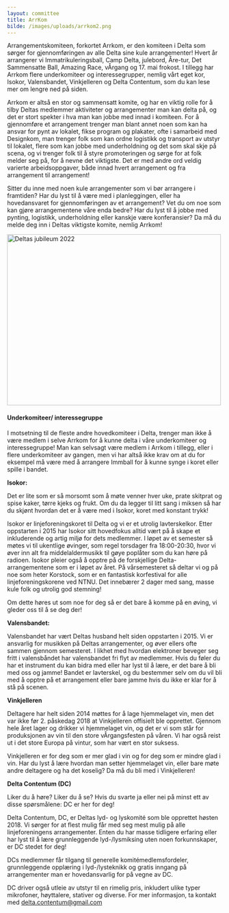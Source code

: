 ```yaml
---
layout: committee
title: ArrKom
bilde: /images/uploads/arrkom2.png
---
```

Arrangementskomiteen, forkortet Arrkom, er den komiteen i Delta som sørger for gjennomføringen av alle Delta sine kule arrangementer! Hvert år arrangerer vi Immatrikuleringsball, Camp Delta, julebord, Åre-tur, Det Sammensatte Ball, Amazing Race, vÅrgang og 17. mai frokost. I tillegg har Arrkom flere underkomiteer og interessegrupper, nemlig vårt eget kor, Isokor, Valensbandet, Vinkjelleren og Delta Contentum, som du kan lese mer om lengre ned på siden. 

Arrkom er altså en stor og sammensatt komite, og har en viktig rolle for å tilby Deltas medlemmer aktiviteter og arrangementer man kan delta på, og det er stort spekter i hva man kan jobbe med innad i komiteen. For å gjennomføre et arrangement trenger man blant annet noen som kan ha ansvar for pynt av lokalet, fikse program og plakater, ofte i samarbeid med Designkom, man trenger folk som kan ordne logistikk og transport av utstyr til lokalet, flere som kan jobbe med underholdning og det som skal skje på scena, og vi trenger folk til å styre promoteringen og sørge for at folk melder seg på, for å nevne det viktigste. Det er med andre ord veldig varierte arbeidsoppgaver, både innad hvert arrangement og fra arrangement til arrangement! 

Sitter du inne med noen kule arrangementer som vi bør arrangere i framtiden? Har du lyst til å være med i planleggingen, eller ha hovedansvaret for gjennomføringen av et arrangement? Vet du om noe som kan gjøre arrangementene våre enda bedre? Har du lyst til å jobbe med pynting, logistikk, underholdning eller kanskje være konferansier? Da må du melde deg inn i Deltas viktigste komite, nemlig Arrkom! 


<img src="/images/uploads/ball.jpeg" width="500" height="400" title="Deltas jubileum 2022">

#### **Underkomiteer/ interessegruppe**

I motsetning til de fleste andre hovedkomiteer i Delta, trenger man ikke å være medlem i selve Arrkom for å kunne delta i våre underkomiteer og interessegruppe! Man kan selvsagt være medlem i Arrkom i tillegg, eller i flere underkomiteer av gangen, men vi har altså ikke krav om at du for eksempel må være med å arrangere Immball for å kunne synge i koret eller spille i bandet.

**Isokor:** 

Det er lite som er så morsomt som å møte venner hver uke, prate skitprat og spise kaker, tørre kjeks og frukt. Om du da legger til litt sang i miksen så har du skjønt hvordan det er å være med i Isokor, koret med konstant trykk! 

Isokor er linjeforeningskoret til Delta og vi er et utrolig lavterskelkor. Etter oppstarten i 2015 har Isokor sitt hovedfokus alltid vært på å skape et inkluderende og artig miljø for dets medlemmer. I løpet av et semester så møtes vi til ukentlige øvinger, som regel torsdager fra 18:00-20:30, hvor vi øver inn alt fra middelaldermusikk til gøye poplåter som du kan høre på radioen. Isokor pleier også å opptre på de forskjellige Delta-arrangementene som er i løpet av året. På vårsemesteret så deltar vi og på noe som heter Korstock, som er en fantastisk korfestival for alle linjeforeningskorene ved NTNU. Det innebærer 2 dager med sang, masse kule folk og utrolig god stemning! 

Om dette høres ut som noe for deg så er det bare å komme på en øving, vi gleder oss til å se deg der! 

**Valensbandet:** 

Valensbandet har vært Deltas husband helt siden oppstarten i 2015. Vi er ansvarlig for musikken på Deltas arrangementer, og øver ellers ofte sammen gjennom semesteret. I likhet med hvordan elektroner beveger seg fritt i valensbåndet har valensbandet fri flyt av medlemmer. Hvis du føler du har et instrument du kan bidra med eller har lyst til å lære, er det bare å bli med oss og jamme! Bandet er lavterskel, og du bestemmer selv om du vil bli med å opptre på et arrangement eller bare jamme hvis du ikke er klar for å stå på scenen. 

**Vinkjelleren** 

Deltagere har helt siden 2014 møttes for å lage hjemmelaget vin, men det var ikke før 2. påskedag 2018 at Vinkjelleren offisielt ble opprettet. Gjennom hele året lager og drikker vi hjemmelaget vin, og det er vi som står for produksjonen av vin til den store vÅrgangsfesten på våren. Vi har også reist ut i det store Europa på vintur, som har vært en stor suksess. 

Vinkjelleren er for deg som er mer glad i vin og for deg som er mindre glad i vin. Har du lyst å lære hvordan man setter hjemmelaget vin, eller bare møte andre deltagere og ha det koselig? Da må du bli med i Vinkjelleren! 

**Delta Contentum (DC)** 

Liker du å høre? Liker du å se? Hvis du svarte ja eller nei på minst ett av disse spørsmålene: DC er her for deg! 

Delta Contentum, DC, er Deltas lyd- og lyskomité som ble opprettet høsten 2018. Vi sørger for at flest mulig får med seg mest mulig på alle linjeforeningens arrangementer. Enten du har masse tidligere erfaring eller har lyst til å lære grunnleggende lyd-/lysmiksing uten noen forkunnskaper, er DC stedet for deg! 

DCs medlemmer får tilgang til generelle komitémedlemsfordeler, grunnleggende opplæring i lyd-/lysteknikk og gratis inngang på arrangementer man er hovedansvarlig for på vegne av DC. 

DC driver også utleie av utstyr til en rimelig pris, inkludert ulike typer mikrofoner, høyttalere, stativer og diverse. For mer informasjon, ta kontakt med [delta.contentum@gmail.com](delta.contentum@gmail.com)